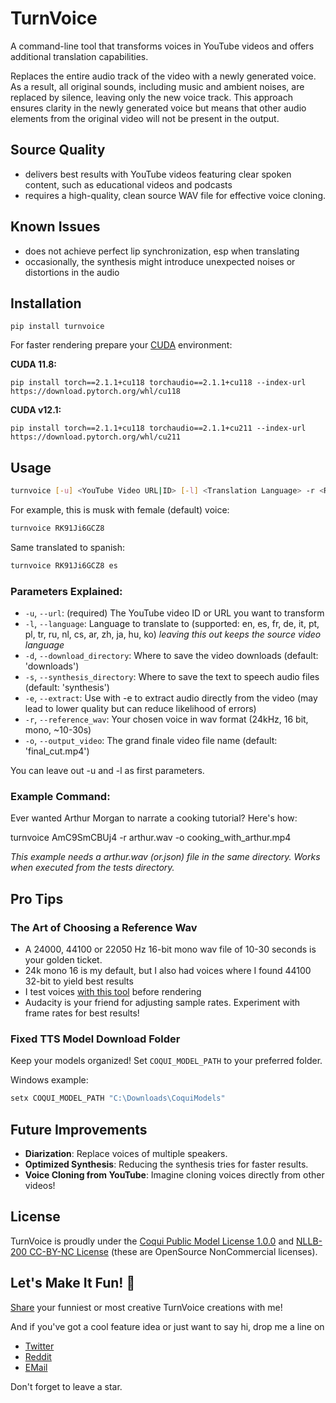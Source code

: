 # TurnVoice

A command-line tool that transforms voices in YouTube videos and offers additional translation capabilities.  

Replaces the entire audio track of the video with a newly generated voice. As a result, all original sounds, including music and ambient noises, are replaced by silence, leaving only the new voice track. This approach ensures clarity in the newly generated voice but means that other audio elements from the original video will not be present in the output.

## Source Quality

- delivers best results with YouTube videos featuring clear spoken content, such as educational videos and podcasts
- requires a high-quality, clean source WAV file for effective voice cloning. 

## Known Issues

- does not achieve perfect lip synchronization, esp when translating
- occasionally, the synthesis might introduce unexpected noises or distortions in the audio

## Installation 

```
pip install turnvoice
```

For faster rendering prepare your [CUDA](https://pytorch.org/get-started/locally/) environment:

**CUDA 11.8:**
```
pip install torch==2.1.1+cu118 torchaudio==2.1.1+cu118 --index-url https://download.pytorch.org/whl/cu118
```

**CUDA v12.1:**
```
pip install torch==2.1.1+cu118 torchaudio==2.1.1+cu211 --index-url https://download.pytorch.org/whl/cu211
```

## Usage

```bash
turnvoice [-u] <YouTube Video URL|ID> [-l] <Translation Language> -r <Reference WAV File> -o <Output Video Filename>
```

For example, this is musk with female (default) voice:
```bash
turnvoice RK91Ji6GCZ8
```

Same translated to spanish:
```bash
turnvoice RK91Ji6GCZ8 es
```

### Parameters Explained:

- `-u`, `--url`: (required) The YouTube video ID or URL you want to transform
- `-l`, `--language`: Language to translate to (supported: en, es, fr, de, it, pt, pl, tr, ru, nl, cs, ar, zh, ja, hu, ko)
   *leaving this out keeps the source video language*
- `-d`, `--download_directory`: Where to save the video downloads (default: 'downloads')
- `-s`, `--synthesis_directory`: Where to save the text to speech audio files (default: 'synthesis')
- `-e`, `--extract`: Use with -e to extract audio directly from the video (may lead to lower quality but can reduce likelihood of errors)
- `-r`, `--reference_wav`: Your chosen voice in wav format (24kHz, 16 bit, mono, ~10-30s)
- `-o`, `--output_video`: The grand finale video file name (default: 'final_cut.mp4')

You can leave out -u and -l as first parameters.

### Example Command:

Ever wanted Arthur Morgan to narrate a cooking tutorial? Here's how:

turnvoice AmC9SmCBUj4 -r arthur.wav -o cooking_with_arthur.mp4


*This example needs a arthur.wav (or.json) file in the same directory. Works when executed from the tests directory.*

## Pro Tips

### The Art of Choosing a Reference Wav
- A 24000, 44100 or 22050 Hz 16-bit mono wav file of 10-30 seconds is your golden ticket. 
- 24k mono 16 is my default, but I also had voices where I found 44100 32-bit to yield best results
- I test voices [with this tool](https://github.com/KoljaB/RealtimeTTS/blob/master/tests/coqui_test.py) before rendering
- Audacity is your friend for adjusting sample rates. Experiment with frame rates for best results!

### Fixed TTS Model Download Folder
Keep your models organized! Set `COQUI_MODEL_PATH` to your preferred folder.

Windows example:
```bash
setx COQUI_MODEL_PATH "C:\Downloads\CoquiModels"
```

## Future Improvements

- **Diarization**: Replace voices of multiple speakers.
- **Optimized Synthesis**: Reducing the synthesis tries for faster results.
- **Voice Cloning from YouTube**: Imagine cloning voices directly from other videos!

## License

TurnVoice is proudly under the [Coqui Public Model License 1.0.0](https://coqui.ai/cpml) and [NLLB-200 CC-BY-NC License](https://huggingface.co/facebook/nllb-200-distilled-600M) (these are OpenSource NonCommercial licenses). 

## Let's Make It Fun! 🎉

[Share](https://github.com/KoljaB/TurnVoice/discussions) your funniest or most creative TurnVoice creations with me! 

And if you've got a cool feature idea or just want to say hi, drop me a line on

- [Twitter](https://twitter.com/LonLigrin)  
- [Reddit](https://www.reddit.com/user/Lonligrin)  
- [EMail](mailto:kolja.beigel@web.de)  

Don't forget to leave a star.